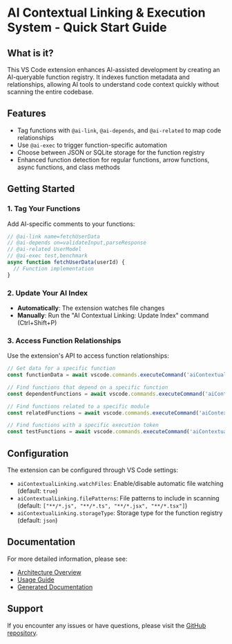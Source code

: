 # AI Contextual Linking & Execution System - Quick Start Guide

## What is it?

This VS Code extension enhances AI-assisted development by creating an AI-queryable function registry. It indexes function metadata and relationships, allowing AI tools to understand code context quickly without scanning the entire codebase.

## Features

- Tag functions with `@ai-link`, `@ai-depends`, and `@ai-related` to map code relationships
- Use `@ai-exec` to trigger function-specific automation
- Choose between JSON or SQLite storage for the function registry
- Enhanced function detection for regular functions, arrow functions, async functions, and class methods

## Getting Started

### 1. Tag Your Functions

Add AI-specific comments to your functions:

```typescript
// @ai-link name=fetchUserData
// @ai-depends on=validateInput,parseResponse
// @ai-related UserModel
// @ai-exec test,benchmark
async function fetchUserData(userId) {
  // Function implementation
}
```

### 2. Update Your AI Index

- **Automatically**: The extension watches file changes
- **Manually**: Run the "AI Contextual Linking: Update Index" command (Ctrl+Shift+P)

### 3. Access Function Relationships

Use the extension's API to access function relationships:

```typescript
// Get data for a specific function
const functionData = await vscode.commands.executeCommand('aiContextualLinking.getFunctionData', 'fetchUserData');

// Find functions that depend on a specific function
const dependentFunctions = await vscode.commands.executeCommand('aiContextualLinking.findDependentFunctions', 'validateInput');

// Find functions related to a specific module
const relatedFunctions = await vscode.commands.executeCommand('aiContextualLinking.findRelatedFunctions', 'UserModel');

// Find functions with a specific execution token
const testFunctions = await vscode.commands.executeCommand('aiContextualLinking.findFunctionsByExecToken', 'test');
```

## Configuration

The extension can be configured through VS Code settings:

- `aiContextualLinking.watchFiles`: Enable/disable automatic file watching (default: `true`)
- `aiContextualLinking.filePatterns`: File patterns to include in scanning (default: `["**/*.js", "**/*.ts", "**/*.jsx", "**/*.tsx"]`)
- `aiContextualLinking.storageType`: Storage type for the function registry (default: `json`)

## Documentation

For more detailed information, please see:
- [Architecture Overview](./docs/architecture-overview.md)
- [Usage Guide](./docs/usage-guide.md)
- [Generated Documentation](./docs/generated-docs.md)

## Support

If you encounter any issues or have questions, please visit the [GitHub repository](https://github.com/derungo/funcmap). 